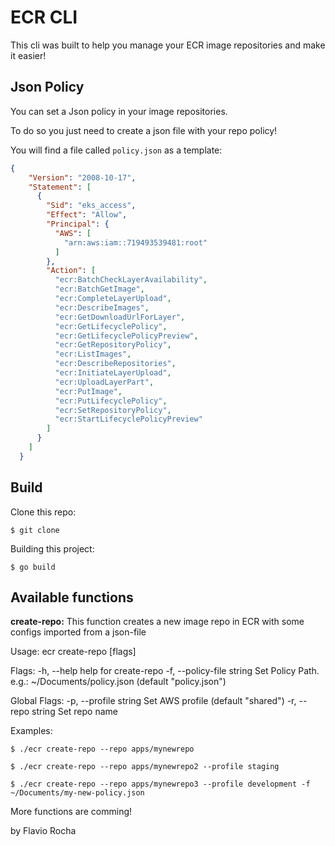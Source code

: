 ECR CLI
=======

This cli was built to help you manage your ECR image repositories and make it easier!

## Json Policy

You can set a Json policy in your image repositories.

To do so you just need to create a json file with your repo policy!

You will find a file called `policy.json` as a template:
```json
{
	"Version": "2008-10-17",
	"Statement": [
	  {
		"Sid": "eks_access",
		"Effect": "Allow",
		"Principal": {
		  "AWS": [
			"arn:aws:iam::719493539481:root"
		  ]
		},
		"Action": [
		  "ecr:BatchCheckLayerAvailability",
		  "ecr:BatchGetImage",
		  "ecr:CompleteLayerUpload",
		  "ecr:DescribeImages",
		  "ecr:GetDownloadUrlForLayer",
		  "ecr:GetLifecyclePolicy",
		  "ecr:GetLifecyclePolicyPreview",
		  "ecr:GetRepositoryPolicy",
		  "ecr:ListImages",
		  "ecr:DescribeRepositories",
		  "ecr:InitiateLayerUpload",
		  "ecr:UploadLayerPart",
		  "ecr:PutImage",
		  "ecr:PutLifecyclePolicy",
		  "ecr:SetRepositoryPolicy",
		  "ecr:StartLifecyclePolicyPreview"
		]
	  }
	]
  }
```

## Build

Clone this repo:
```shell
$ git clone 
```

Building this project:
```shell
$ go build
```

## Available functions

**create-repo:**
This function creates a new image repo in ECR with some configs imported from a json-file

Usage:
  ecr create-repo [flags]

Flags:
  -h, --help                 help for create-repo
  -f, --policy-file string   Set Policy Path. e.g.: ~/Documents/policy.json (default "policy.json")

Global Flags:
  -p, --profile string   Set AWS profile (default "shared")
  -r, --repo string      Set repo name

Examples:
```shell
$ ./ecr create-repo --repo apps/mynewrepo

$ ./ecr create-repo --repo apps/mynewrepo2 --profile staging

$ ./ecr create-repo --repo apps/mynewrepo3 --profile development -f ~/Documents/my-new-policy.json
```

More functions are comming!

by Flavio Rocha

